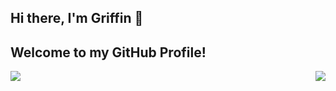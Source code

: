 ## Hi there, I'm Griffin 👋 
## Welcome to my GitHub Profile!
<img align="left" src="https://github-readme-stats.vercel.app/api?username=MaybeGriffin&show_icons=true&theme=transparent&hide=stars,prs" />
<img align="right" src="https://github-readme-stats.vercel.app/api/top-langs/?username=MaybeGriffin&layout=compact" />

